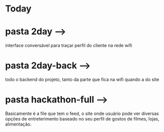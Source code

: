 # Today

# pasta 2day --> 
interface conversável para traçar perfil do cliente na rede wifi

# pasta 2day-back --> 
todo o backend do projeto, tanto da parte que fica na wifi quando a do site

# pasta hackathon-full --> 
Basicamente é a file que tem o feed, o site onde usuário pode ver diversas opções de entreterimento baseado no seu perfil de gostos de filmes, lojas, alimentação.
